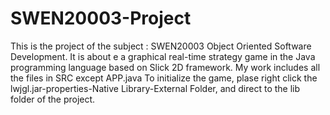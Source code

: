 # SWEN20003-Project
This is the project of the subject : SWEN20003  Object Oriented Software Development. It is about e a graphical real-time strategy game in the Java programming language based on Slick 2D framework.
My work includes all the files in SRC except APP.java
To initialize the game, plase right click the lwjgl.jar-properties-Native Library-External Folder, and direct to the lib folder of the project.
